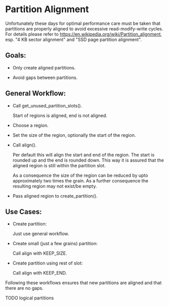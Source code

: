 
Partition Alignment
===================

Unfortunately these days for optimal performance care must be taken that
partitions are properly aligned to avoid excessive read-modify-write cycles.
For details please refer to https://en.wikipedia.org/wiki/Partition_alignment,
esp. "4 KB sector alignment" and "SSD page partition alignment".


Goals:
------

- Only create aligned partitions.

- Avoid gaps between partitions.


General Workflow:
-----------------

- Call get_unused_partition_slots().

  Start of regions is aligned, end is not aligned.

- Choose a region.

- Set the size of the region, optionally the start of the region.

- Call align().

  Per default this will align the start and end of the region. The start is
  rounded up and the end is rounded down. This way it is assured that the
  aligned region is still within the partition slot.

  As a consequence the size of the region can be reduced by upto approximately
  two times the grain. As a further consequence the resulting region may not
  exist/be empty.

- Pass aligned region to create_partition().


Use Cases:
----------

- Create partition:

  Just use general workflow.

- Create small (just a few grains) partition:

  Call align with KEEP_SIZE.

- Create partition using rest of slot:

  Call align with KEEP_END.


Following these workflows ensures that new partitions are aligned and that
there are no gaps.


TODO logical partitions

